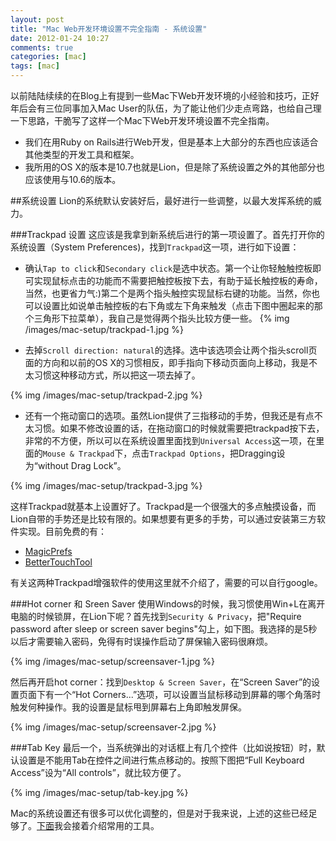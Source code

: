 ```yaml
---
layout: post
title: "Mac Web开发环境设置不完全指南 - 系统设置"
date: 2012-01-24 10:27
comments: true
categories: [mac]
tags: [mac]
---
```

以前陆陆续续的在Blog上有提到一些Mac下Web开发环境的小经验和技巧，正好年后会有三位同事加入Mac User的队伍，为了能让他们少走点弯路，也给自己理一下思路，干脆写了这样一个Mac下Web开发环境设置不完全指南。

  * 我们在用Ruby on Rails进行Web开发，但是基本上大部分的东西也应该适合其他类型的开发工具和框架。
  * 我所用的OS X的版本是10.7也就是Lion，但是除了系统设置之外的其他部分也应该使用与10.6的版本。

##系统设置
Lion的系统默认安装好后，最好进行一些调整，以最大发挥系统的威力。

###Trackpad 设置
这应该是我拿到新系统后进行的第一项设置了。首先打开你的系统设置（System Preferences)，找到`Trackpad`这一项，进行如下设置：

  * 确认`Tap to click`和`Secondary click`是选中状态。第一个让你轻触触控板即可实现鼠标点击的功能而不需要把触控板按下去，有助于延长触控板的寿命，当然，也更省力气:)第二个是两个指头触控实现鼠标右键的功能。当然，你也可以设置比如说单击触控板的右下角或左下角来触发（点击下图中圈起来的那个三角形下拉菜单），我自己是觉得两个指头比较方便一些。
  {% img /images/mac-setup/trackpad-1.jpg %}

  * 去掉`Scroll direction: natural`的选择。选中该选项会让两个指头scroll页面的方向和以前的OS X的习惯相反，即手指向下移动页面向上移动，我是不太习惯这种移动方式，所以把这一项去掉了。

  {% img /images/mac-setup/trackpad-2.jpg %}

  * 还有一个拖动窗口的选项。虽然Lion提供了三指移动的手势，但我还是有点不太习惯。如果不修改设置的话，在拖动窗口的时候就需要把trackpad按下去，非常的不方便，所以可以在系统设置里面找到`Universal Access`这一项，在里面的`Mouse & Trackpad`下，点击`Trackpad Options`，把Dragging设为“without Drag Lock”。

  {% img /images/mac-setup/trackpad-3.jpg %}

这样Trackpad就基本上设置好了。Trackpad是一个很强大的多点触摸设备，而Lion自带的手势还是比较有限的。如果想要有更多的手势，可以通过安装第三方软件实现。目前免费的有：

  * [MagicPrefs](http://magicprefs.com/)
  * [BetterTouchTool](http://blog.boastr.net/?page_id=1722)

有关这两种Trackpad增强软件的使用这里就不介绍了，需要的可以自行google。

###Hot corner 和 Sreen Saver
使用Windows的时候，我习惯使用Win+L在离开电脑的时候锁屏，在Lion下呢？首先找到`Security & Privacy`，把"Require password after sleep or screen saver begins"勾上，如下图。我选择的是5秒以后才需要输入密码，免得有时误操作启动了屏保输入密码很麻烦。

{% img /images/mac-setup/screensaver-1.jpg %}

然后再开启hot corner：找到`Desktop & Screen Saver`，在“Screen Saver”的设置页面下有一个“Hot Corners...”选项，可以设置当鼠标移动到屏幕的哪个角落时触发何种操作。我的设置是鼠标甩到屏幕右上角即触发屏保。

{% img /images/mac-setup/screensaver-2.jpg %}

###Tab Key
最后一个，当系统弹出的对话框上有几个控件（比如说按钮）时，默认设置是不能用Tab在控件之间进行焦点移动的。按照下图把“Full Keyboard Access”设为“All controls”，就比较方便了。

{% img /images/mac-setup/tab-key.jpg %}

Mac的系统设置还有很多可以优化调整的，但是对于我来说，上述的这些已经足够了。[下面](/blog/2012/01/24/setup-web-development-environment-on-mac-2)我会接着介绍常用的工具。
